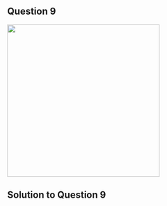 ## Question 9
<img src = "https://github.com/user-attachments/assets/02186871-5494-4405-8515-655cc57bf211" width = "350">

## Solution to Question 9

